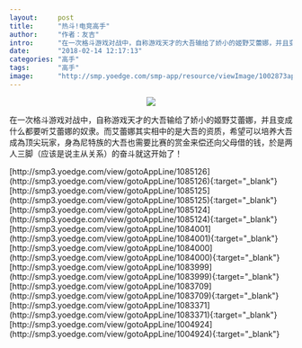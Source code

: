 ```yaml
---
layout:     post
title:      "热斗!电竞高手"
author:     "作者：友吉"
intro:      "在一次格斗游戏对战中，自称游戏天才的大吾输给了娇小的姬野艾蕾娜，并且变成什么都要听艾蕾娜的奴隶。而艾蕾娜其实相中的是大吾的资质，希望可以培养大吾成為顶尖玩家，身為尼特族的大吾也需要比赛的赏金来偿还向父母借的钱，於是两人三脚（应该是说主从关系）的奋斗就这开始了！"
date:       "2018-02-14 12:17:13"
categories: "高手"
tags:       "高手"
image:      "http://smp.yoedge.com/smp-app/resource/viewImage/1002873appline.png"
---
```

<div style="text-align: center">
<p><img src="http://smp.yoedge.com/smp-app/resource/viewImage/1002873appline.png"/></p>
</div>
<p class="post-meta">
<span>在一次格斗游戏对战中，自称游戏天才的大吾输给了娇小的姬野艾蕾娜，并且变成什么都要听艾蕾娜的奴隶。而艾蕾娜其实相中的是大吾的资质，希望可以培养大吾成為顶尖玩家，身為尼特族的大吾也需要比赛的赏金来偿还向父母借的钱，於是两人三脚（应该是说主从关系）的奋斗就这开始了！</span>
</p>
[http://smp3.yoedge.com/view/gotoAppLine/1085126](http://smp3.yoedge.com/view/gotoAppLine/1085126){:target="_blank"}
[http://smp3.yoedge.com/view/gotoAppLine/1085125](http://smp3.yoedge.com/view/gotoAppLine/1085125){:target="_blank"}
[http://smp3.yoedge.com/view/gotoAppLine/1085124](http://smp3.yoedge.com/view/gotoAppLine/1085124){:target="_blank"}
[http://smp3.yoedge.com/view/gotoAppLine/1084001](http://smp3.yoedge.com/view/gotoAppLine/1084001){:target="_blank"}
[http://smp3.yoedge.com/view/gotoAppLine/1084000](http://smp3.yoedge.com/view/gotoAppLine/1084000){:target="_blank"}
[http://smp3.yoedge.com/view/gotoAppLine/1083999](http://smp3.yoedge.com/view/gotoAppLine/1083999){:target="_blank"}
[http://smp3.yoedge.com/view/gotoAppLine/1083709](http://smp3.yoedge.com/view/gotoAppLine/1083709){:target="_blank"}
[http://smp3.yoedge.com/view/gotoAppLine/1083371](http://smp3.yoedge.com/view/gotoAppLine/1083371){:target="_blank"}
[http://smp3.yoedge.com/view/gotoAppLine/1004924](http://smp3.yoedge.com/view/gotoAppLine/1004924){:target="_blank"}


